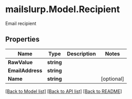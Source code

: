 # mailslurp.Model.Recipient
Email recipient
## Properties

Name | Type | Description | Notes
------------ | ------------- | ------------- | -------------
**RawValue** | **string** |  | 
**EmailAddress** | **string** |  | 
**Name** | **string** |  | [optional] 

[[Back to Model list]](../README#documentation-for-models) [[Back to API list]](../README#documentation-for-api-endpoints) [[Back to README]](../README)

